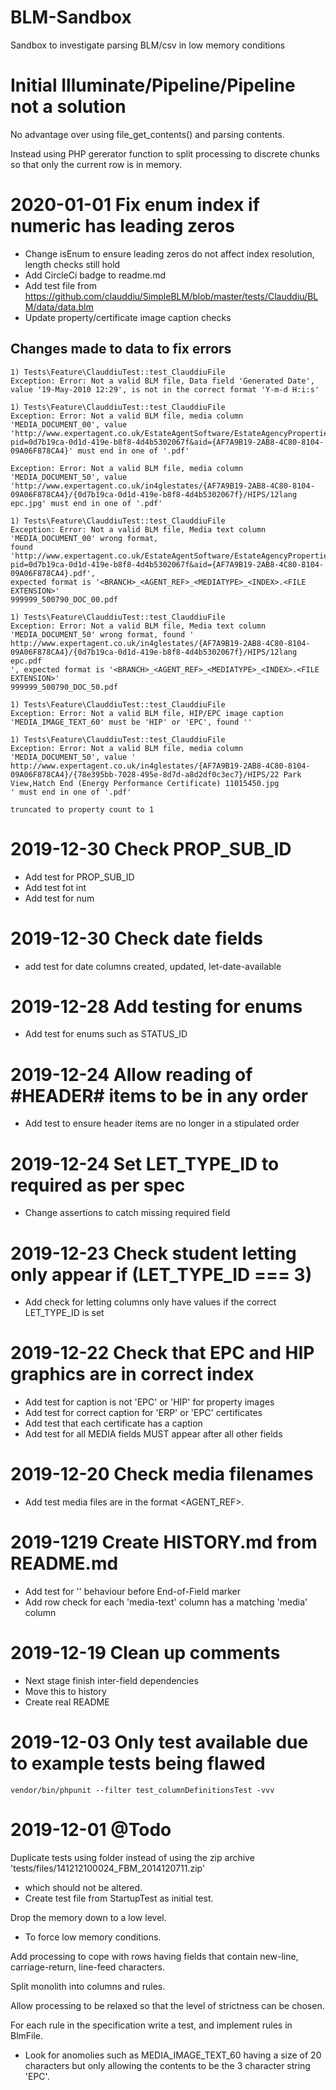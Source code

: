 # BLM-Sandbox
Sandbox to investigate parsing BLM/csv in low memory conditions

# Initial Illuminate/Pipeline/Pipeline not a solution
No advantage over using file_get_contents() and parsing contents.

Instead using PHP gererator function to split processing to discrete chunks so that only the current row is in memory.

# 2020-01-01 Fix enum index if numeric has leading zeros
- Change isEnum to ensure leading zeros do not affect index resolution, length checks still hold
- Add CircleCi badge to readme.md
- Add test file from https://github.com/clauddiu/SimpleBLM/blob/master/tests/Clauddiu/BLM/data/data.blm
- Update property/certificate image caption checks

## Changes made to data to fix errors
```
1) Tests\Feature\ClauddiuTest::test_ClauddiuFile
Exception: Error: Not a valid BLM file, Data field 'Generated Date', value '19-May-2010 12:29', is not in the correct format 'Y-m-d H:i:s'

1) Tests\Feature\ClauddiuTest::test_ClauddiuFile
Exception: Error: Not a valid BLM file, media column 'MEDIA_DOCUMENT_00', value 'http://www.expertagent.co.uk/EstateAgentSoftware/EstateAgencyProperties.aspx?pid=0d7b19ca-0d1d-419e-b8f8-4d4b5302067f&aid={AF7A9B19-2AB8-4C80-8104-09A06F878CA4}' must end in one of '.pdf'

Exception: Error: Not a valid BLM file, media column 'MEDIA_DOCUMENT_50', value 'http://www.expertagent.co.uk/in4glestates/{AF7A9B19-2AB8-4C80-8104-09A06F878CA4}/{0d7b19ca-0d1d-419e-b8f8-4d4b5302067f}/HIPS/12lang epc.jpg' must end in one of '.pdf'

1) Tests\Feature\ClauddiuTest::test_ClauddiuFile
Exception: Error: Not a valid BLM file, Media text column 'MEDIA_DOCUMENT_00' wrong format, 
found 'http://www.expertagent.co.uk/EstateAgentSoftware/EstateAgencyProperties.aspx?pid=0d7b19ca-0d1d-419e-b8f8-4d4b5302067f&aid={AF7A9B19-2AB8-4C80-8104-09A06F878CA4}.pdf', 
expected format is '<BRANCH>_<AGENT_REF>_<MEDIATYPE>_<INDEX>.<FILE EXTENSION>'
999999_500790_DOC_00.pdf

1) Tests\Feature\ClauddiuTest::test_ClauddiuFile
Exception: Error: Not a valid BLM file, Media text column 'MEDIA_DOCUMENT_50' wrong format, found '
http://www.expertagent.co.uk/in4glestates/{AF7A9B19-2AB8-4C80-8104-09A06F878CA4}/{0d7b19ca-0d1d-419e-b8f8-4d4b5302067f}/HIPS/12lang epc.pdf
', expected format is '<BRANCH>_<AGENT_REF>_<MEDIATYPE>_<INDEX>.<FILE EXTENSION>'
999999_500790_DOC_50.pdf

1) Tests\Feature\ClauddiuTest::test_ClauddiuFile
Exception: Error: Not a valid BLM file, HIP/EPC image caption 'MEDIA_IMAGE_TEXT_60' must be 'HIP' or 'EPC', found ''

1) Tests\Feature\ClauddiuTest::test_ClauddiuFile
Exception: Error: Not a valid BLM file, media column 'MEDIA_DOCUMENT_50', value '
http://www.expertagent.co.uk/in4glestates/{AF7A9B19-2AB8-4C80-8104-09A06F878CA4}/{78e395bb-7028-495e-8d7d-a8d2df0c3ec7}/HIPS/22 Park View,Hatch End (Energy Performance Certificate) 11015450.jpg
' must end in one of '.pdf'

truncated to property count to 1

```

# 2019-12-30 Check PROP_SUB_ID
- Add test for PROP_SUB_ID
- Add test fot int
- Add test for num

# 2019-12-30 Check date fields
- add test for date columns created, updated, let-date-available

# 2019-12-28 Add testing for enums
- Add test for enums such as STATUS_ID

# 2019-12-24 Allow reading of #HEADER# items to be in any order
- Add test to ensure header items are no longer in a stipulated order

# 2019-12-24 Set LET_TYPE_ID to required as per spec
- Change assertions to catch missing required field

# 2019-12-23 Check student letting only appear if (LET_TYPE_ID === 3)
- Add check for letting columns only have values if the correct LET_TYPE_ID is set

# 2019-12-22 Check that EPC and HIP graphics are in correct index
- Add test for caption is not 'EPC' or 'HIP' for property images
- Add test for correct caption for 'ERP' or 'EPC' certificates
- Add test that each certificate has a caption
- Add test for all MEDIA fields MUST appear after all other fields

# 2019-12-20 Check media filenames
- Add test media files are in the format <AGENT_REF>_<MEDIATYPE>_<n>.<file extension>

# 2019-1219 Create HISTORY.md from README.md
- Add test for '\' behaviour before End-of-Field marker
- Add row check for each 'media-text' column has a matching 'media' column

# 2019-12-19 Clean up comments
- Next stage finish inter-field dependencies
- Move this to history
- Create real README

# 2019-12-03 Only test available due to example tests being flawed
```vendor/bin/phpunit --filter test_columnDefinitionsTest -vvv```


# 2019-12-01 @Todo
Duplicate tests using folder instead of using the zip archive 'tests/files/141212100024_FBM_2014120711.zip'
*    which should not be altered.
*    Create test file from StartupTest as initial test.

Drop the memory down to a low level.
*   To force low memory conditions.

Add processing to cope with rows having fields that contain new-line, carriage-return, line-feed characters.

Split monolith into columns and rules.

Allow processing to be relaxed so that the level of strictness can be chosen.

For each rule in the specification write a test, and implement rules in BlmFile.
*    Look for anomolies such as MEDIA_IMAGE_TEXT_60 having a size of 20 characters but only allowing the contents to be the 3 character string 'EPC'. 
